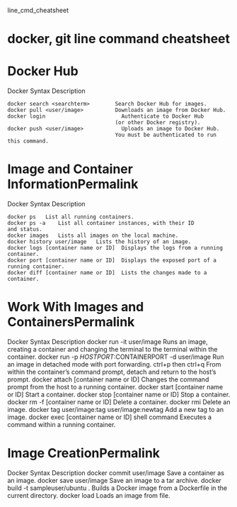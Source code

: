 line_cmd_cheatsheet
# docker, git line command cheatsheet

# Docker Hub
Docker Syntax	                    Description
```
docker search <searchterm>	      Search Docker Hub for images.
docker pull <user/image>          Downloads an image from Docker Hub.
docker login	                    Authenticate to Docker Hub
                                  (or other Docker registry).
docker push <user/image>        	Uploads an image to Docker Hub.
                                  You must be authenticated to run this command.
```
# Image and Container InformationPermalink
Docker Syntax	              Description
```
docker ps	List all running containers.
docker ps -a	List all container instances, with their ID
and status.
docker images	Lists all images on the local machine.
docker history user/image	Lists the history of an image.
docker logs [container name or ID]	Displays the logs from a running container.
docker port [container name or ID]	Displays the exposed port of a running container.
docker diff [container name or ID]	Lists the changes made to a container.
```
# Work With Images and ContainersPermalink
Docker Syntax	Description
docker run -it user/image	Runs an image, creating a container and
changing the terminal
to the terminal within the container.
docker run -p $HOSTPORT:$CONTAINERPORT -d user/image	Run an image in detached mode
with port forwarding.
ctrl+p then ctrl+q	From within the container’s command prompt,
detach and return to the host’s prompt.
docker attach [container name or ID]	Changes the command prompt
from the host to a running container.
docker start [container name or ID]	Start a container.
docker stop [container name or ID]	Stop a container.
docker rm -f [container name or ID]	Delete a container.
docker rmi	Delete an image.
docker tag user/image:tag user/image:newtag	Add a new tag to an image.
docker exec [container name or ID] shell command	Executes a command within a running container.

# Image CreationPermalink
Docker Syntax	Description
docker commit user/image	Save a container as an image.
docker save user/image	Save an image to a tar archive.
docker build -t sampleuser/ubuntu .	Builds a Docker image
from a Dockerfile
in the current directory.
docker load	Loads an image from file.
